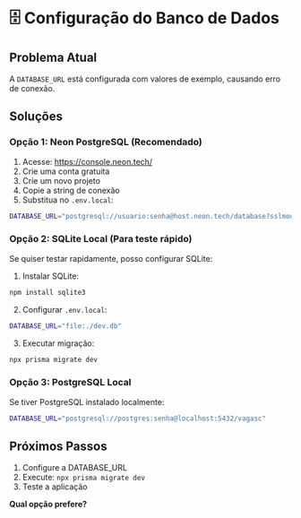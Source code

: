 # 🗄️ Configuração do Banco de Dados

## Problema Atual
A `DATABASE_URL` está configurada com valores de exemplo, causando erro de conexão.

## Soluções

### Opção 1: Neon PostgreSQL (Recomendado)
1. Acesse: https://console.neon.tech/
2. Crie uma conta gratuita
3. Crie um novo projeto
4. Copie a string de conexão
5. Substitua no `.env.local`:

```bash
DATABASE_URL="postgresql://usuario:senha@host.neon.tech/database?sslmode=require"
```

### Opção 2: SQLite Local (Para teste rápido)
Se quiser testar rapidamente, posso configurar SQLite:

1. Instalar SQLite:
```bash
npm install sqlite3
```

2. Configurar `.env.local`:
```bash
DATABASE_URL="file:./dev.db"
```

3. Executar migração:
```bash
npx prisma migrate dev
```

### Opção 3: PostgreSQL Local
Se tiver PostgreSQL instalado localmente:

```bash
DATABASE_URL="postgresql://postgres:senha@localhost:5432/vagasc"
```

## Próximos Passos
1. Configure a DATABASE_URL
2. Execute: `npx prisma migrate dev`
3. Teste a aplicação

**Qual opção prefere?**
